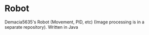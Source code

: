 # Robot
Demacia5635's Robot (Movement, PID, etc) (Image processing is in a separate repository).
Written in Java
